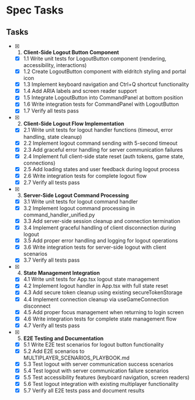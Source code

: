 # Spec Tasks

## Tasks

- [x] 1. **Client-Side Logout Button Component**
  - [x] 1.1 Write unit tests for LogoutButton component (rendering, accessibility, interactions)
  - [x] 1.2 Create LogoutButton component with eldritch styling and portal icon
  - [x] 1.3 Implement keyboard navigation and Ctrl+Q shortcut functionality
  - [x] 1.4 Add ARIA labels and screen reader support
  - [x] 1.5 Integrate LogoutButton into CommandPanel at bottom position
  - [x] 1.6 Write integration tests for CommandPanel with LogoutButton
  - [x] 1.7 Verify all tests pass

- [x] 2. **Client-Side Logout Flow Implementation**
  - [x] 2.1 Write unit tests for logout handler functions (timeout, error handling, state cleanup)
  - [x] 2.2 Implement logout command sending with 5-second timeout
  - [x] 2.3 Add graceful error handling for server communication failures
  - [x] 2.4 Implement full client-side state reset (auth tokens, game state, connections)
  - [x] 2.5 Add loading states and user feedback during logout process
  - [x] 2.6 Write integration tests for complete logout flow
  - [x] 2.7 Verify all tests pass

- [x] 3. **Server-Side Logout Command Processing**
  - [x] 3.1 Write unit tests for logout command handler
  - [x] 3.2 Implement logout command processing in command_handler_unified.py
  - [x] 3.3 Add server-side session cleanup and connection termination
  - [x] 3.4 Implement graceful handling of client disconnection during logout
  - [x] 3.5 Add proper error handling and logging for logout operations
  - [x] 3.6 Write integration tests for server-side logout with client scenarios
  - [x] 3.7 Verify all tests pass

- [x] 4. **State Management Integration**
  - [x] 4.1 Write unit tests for App.tsx logout state management
  - [x] 4.2 Implement logout handler in App.tsx with full state reset
  - [x] 4.3 Add secure token cleanup using existing secureTokenStorage
  - [x] 4.4 Implement connection cleanup via useGameConnection disconnect
  - [x] 4.5 Add proper focus management when returning to login screen
  - [x] 4.6 Write integration tests for complete state management flow
  - [x] 4.7 Verify all tests pass

- [x] 5. **E2E Testing and Documentation**
  - [x] 5.1 Write E2E test scenarios for logout button functionality
  - [x] 5.2 Add E2E scenarios to MULTIPLAYER_SCENARIOS_PLAYBOOK.md
  - [x] 5.3 Test logout with server communication success scenarios
  - [x] 5.4 Test logout with server communication failure scenarios
  - [x] 5.5 Test accessibility features (keyboard navigation, screen readers)
  - [x] 5.6 Test logout integration with existing multiplayer functionality
  - [x] 5.7 Verify all E2E tests pass and document results
